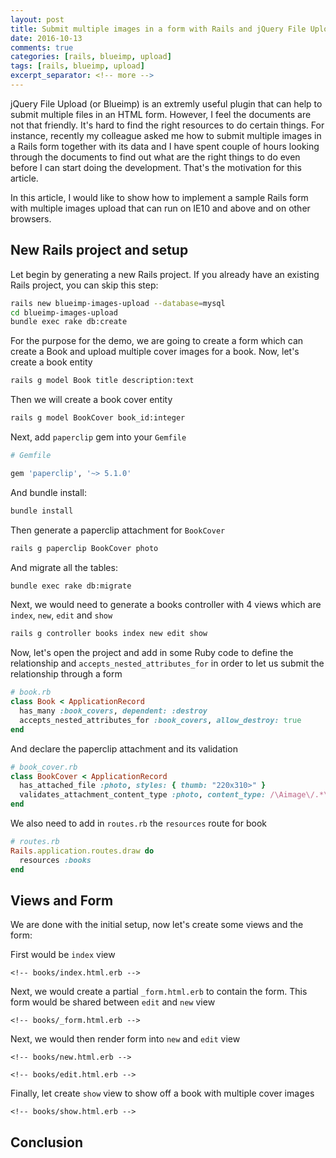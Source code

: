 ```yaml
---
layout: post
title: Submit multiple images in a form with Rails and jQuery File Upload Plugin
date: 2016-10-13
comments: true
categories: [rails, blueimp, upload]
tags: [rails, blueimp, upload]
excerpt_separator: <!-- more -->
---
```


jQuery File Upload (or Blueimp) is an extremly useful plugin that can help to submit multiple files in an HTML form. However, I feel the documents are not that friendly. It's hard to find the right resources to do certain things. For instance, recently my colleague asked me how to submit multiple images in a Rails form together with its data and I have spent couple of hours looking through the documents to find out what are the right things to do even before I can start doing the development. That's the motivation for this article.

In this article, I would like to show how to implement a sample Rails form with multiple images upload that can run on IE10 and above and on other browsers.

<!-- more -->

## New Rails project and setup

Let begin by generating a new Rails project. If you already have an existing Rails project, you can skip this step:

```bash
rails new blueimp-images-upload --database=mysql
cd blueimp-images-upload
bundle exec rake db:create
```

For the purpose for the demo, we are going to create a form which can create a Book and upload multiple cover images for a book. Now, let's create a book entity

```bash
rails g model Book title description:text
```

Then we will create a book cover entity

```bash
rails g model BookCover book_id:integer
```

Next, add ``paperclip`` gem into your ``Gemfile``

```bash
# Gemfile

gem 'paperclip', '~> 5.1.0'
```

And bundle install:

```bash
bundle install
```

Then generate a paperclip attachment for ``BookCover``

```bash
rails g paperclip BookCover photo
```

And migrate all the tables:

```bash
bundle exec rake db:migrate
```

Next, we would need to generate a books controller with 4 views which are ``index``, ``new``, ``edit`` and ``show``

```bash
rails g controller books index new edit show
```

Now, let's open the project and add in some Ruby code to define the relationship and ``accepts_nested_attributes_for`` in order to let us submit the relationship through a form

```ruby
# book.rb
class Book < ApplicationRecord
  has_many :book_covers, dependent: :destroy
  accepts_nested_attributes_for :book_covers, allow_destroy: true
end
```

And declare the paperclip attachment and its validation

```ruby
# book_cover.rb
class BookCover < ApplicationRecord
  has_attached_file :photo, styles: { thumb: "220x310>" }
  validates_attachment_content_type :photo, content_type: /\Aimage\/.*\Z/
end
```

We also need to add in ``routes.rb`` the ``resources`` route for book

```ruby
# routes.rb
Rails.application.routes.draw do
  resources :books
end
```

## Views and Form

We are done with the initial setup, now let's create some views and the form:

First would be ``index`` view

```erb
<!-- books/index.html.erb -->
```

Next, we would create a partial ``_form.html.erb`` to contain the form. This form would be shared between ``edit`` and ``new`` view

```erb
<!-- books/_form.html.erb -->
```

Next, we would then render form into ``new`` and ``edit`` view

```erb
<!-- books/new.html.erb -->
```

```erb
<!-- books/edit.html.erb -->
```

Finally, let create ``show`` view to show off a book with multiple cover images

```erb
<!-- books/show.html.erb -->
```

## Conclusion
